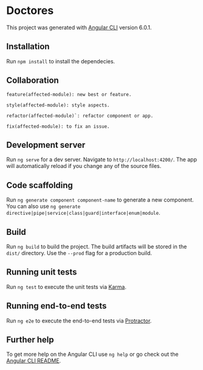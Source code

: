 # Doctores

This project was generated with [Angular CLI](https://github.com/angular/angular-cli) version 6.0.1.

## Installation
Run `npm install` to install the dependecies.

## Collaboration
```
feature(affected-module): new best or feature.
```
```
style(affected-module): style aspects.
```
```
refactor(affected-module)`: refactor component or app.
```
```
fix(affected-module): to fix an issue.
```

## Development server

Run `ng serve` for a dev server. Navigate to `http://localhost:4200/`. The app will automatically reload if you change any of the source files.

## Code scaffolding

Run `ng generate component component-name` to generate a new component. You can also use `ng generate directive|pipe|service|class|guard|interface|enum|module`.

## Build

Run `ng build` to build the project. The build artifacts will be stored in the `dist/` directory. Use the `--prod` flag for a production build.

## Running unit tests

Run `ng test` to execute the unit tests via [Karma](https://karma-runner.github.io).

## Running end-to-end tests

Run `ng e2e` to execute the end-to-end tests via [Protractor](http://www.protractortest.org/).

## Further help

To get more help on the Angular CLI use `ng help` or go check out the [Angular CLI README](https://github.com/angular/angular-cli/blob/master/README.md).
